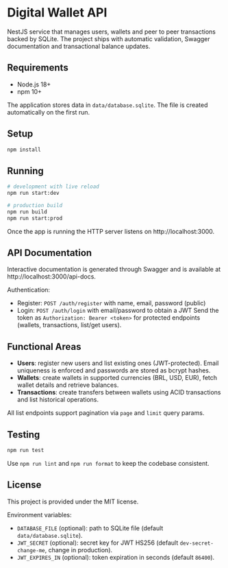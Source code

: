 ﻿# Digital Wallet API

NestJS service that manages users, wallets and peer to peer transactions backed by SQLite. The project ships with automatic validation, Swagger documentation and transactional balance updates.

## Requirements

- Node.js 18+
- npm 10+

The application stores data in `data/database.sqlite`. The file is created automatically on the first run.

## Setup

```bash
npm install
```

## Running

```bash
# development with live reload
npm run start:dev

# production build
npm run build
npm run start:prod
```

Once the app is running the HTTP server listens on http://localhost:3000.

## API Documentation

Interactive documentation is generated through Swagger and is available at http://localhost:3000/api-docs.

Authentication:
- Register: `POST /auth/register` with name, email, password (public)
- Login: `POST /auth/login` with email/password to obtain a JWT
Send the token as `Authorization: Bearer <token>` for protected endpoints (wallets, transactions, list/get users).

## Functional Areas

- **Users**: register new users and list existing ones (JWT-protected). Email uniqueness is enforced and passwords are stored as bcrypt hashes.
- **Wallets**: create wallets in supported currencies (BRL, USD, EUR), fetch wallet details and retrieve balances.
- **Transactions**: create transfers between wallets using ACID transactions and list historical operations.

All list endpoints support pagination via `page` and `limit` query params.

## Testing

```bash
npm run test
```

Use `npm run lint` and `npm run format` to keep the codebase consistent.

## License

This project is provided under the MIT license.

Environment variables:
- `DATABASE_FILE` (optional): path to SQLite file (default `data/database.sqlite`).
- `JWT_SECRET` (optional): secret key for JWT HS256 (default `dev-secret-change-me`, change in production).
- `JWT_EXPIRES_IN` (optional): token expiration in seconds (default `86400`).

